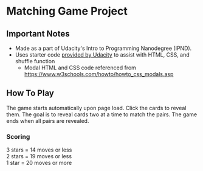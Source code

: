 # Matching Game Project
## Important Notes
* Made as a part of Udacity's Intro to Programming Nanodegree (IPND).
* Uses starter code [provided by Udacity](https://github.com/udacity/fend-project-memory-game) to assist with HTML, CSS, and shuffle function
    * Modal HTML and CSS code referenced from https://www.w3schools.com/howto/howto_css_modals.asp

## How To Play
The game starts automatically upon page load. Click the cards to reveal them. The goal is to reveal
cards two at a time to match the pairs. The game ends when all pairs are revealed.

### Scoring
3 stars = 14 moves or less  
2 stars = 19 moves or less  
1 star = 20 moves or more
